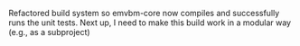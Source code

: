 Refactored build system so emvbm-core now compiles and successfully runs the unit tests. Next up, I need to make this build work in a modular way (e.g., as a subproject)
